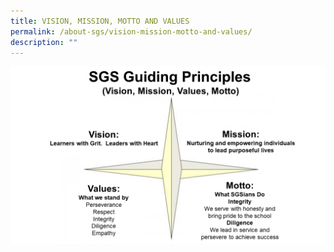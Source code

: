 ```yaml
---
title: VISION, MISSION, MOTTO AND VALUES
permalink: /about-sgs/vision-mission-motto-and-values/
description: ""
---
```





![](/images/SGS-Vision-Mission-1024x576.png)